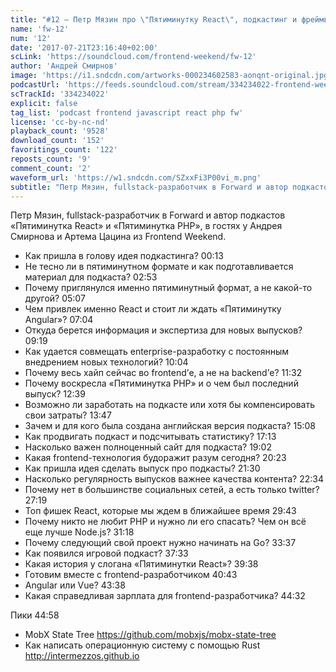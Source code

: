 ```yaml
---
title: "#12 – Петр Мязин про \"Пятиминутку React\", подкастинг и фреймворки"
name: 'fw-12'
num: '12'
date: '2017-07-21T23:16:40+02:00'
scLink: 'https://soundcloud.com/frontend-weekend/fw-12'
author: 'Андрей Смирнов'
image: 'https://i1.sndcdn.com/artworks-000234602583-aonqnt-original.jpg'
podcastUrl: 'https://feeds.soundcloud.com/stream/334234022-frontend-weekend-fw-12.m4a'
scTrackId: '334234022'
explicit: false
tag_list: 'podcast frontend javascript react php fw'
license: 'cc-by-nc-nd'
playback_count: '9528'
download_count: '152'
favoritings_count: '122'
reposts_count: '9'
comment_count: '2'
waveform_url: 'https://w1.sndcdn.com/SZxxFi3P00vi_m.png'
subtitle: "Петр Мязин, fullstack-разработчик в Forward и автор подкастов «Пятиминутка React» и «Пятиминутка PHP», в гостях у Андрея Смирнова и Артема Цацина из Frontend Weekend."
---
```

Петр Мязин, fullstack-разработчик в Forward и автор подкастов «Пятиминутка React» и «Пятиминутка PHP», в гостях у Андрея Смирнова и Артема Цацина из Frontend Weekend.

- Как пришла в голову идея подкастинга? <timecode sec="13">00:13</timecode>
- Не тесно ли в пятиминутном формате и как подготавливается материал для подкаста? <timecode sec="173">02:53</timecode>
- Почему приглянулся именно пятиминутный формат, а не какой-то другой? <timecode sec="307">05:07</timecode>
- Чем привлек именно React и стоит ли ждать «Пятиминутку Angular»? <timecode sec="424">07:04</timecode>
- Откуда берется информация и экспертиза для новых выпусков? <timecode sec="559">09:19</timecode>
- Как удается совмещать enterprise-разработку с постоянным внедрением новых технологий? <timecode sec="604">10:04</timecode>
- Почему весь хайп сейчас во frontend’е, а не на backend’е? <timecode sec="692">11:32</timecode>
- Почему воскресла «Пятиминутка PHP» и о чем был последний выпуск? <timecode sec="759">12:39</timecode>
- Возможно ли заработать на подкасте или хотя бы компенсировать свои затраты? <timecode sec="827">13:47</timecode>
- Зачем и для кого была создана английская версия подкаста? <timecode sec="908">15:08</timecode>
- Как продвигать подкаст и подсчитывать статистику? <timecode sec="1033">17:13</timecode>
- Насколько важен полноценный сайт для подкаста? <timecode sec="1142">19:02</timecode>
- Какая frontend-технология будоражит разум сегодня? <timecode sec="1223">20:23</timecode>
- Как пришла идея сделать выпуск про подкасты? <timecode sec="1290">21:30</timecode>
- Насколько регулярность выпусков важнее качества контента? <timecode sec="1354">22:34</timecode>
- Почему нет в большинстве социальных сетей, а есть только twitter? <timecode sec="1639">27:19</timecode>
- Топ фишек React, которые мы ждем в ближайшее время <timecode sec="1783">29:43</timecode>
- Почему никто не любит PHP и нужно ли его спасать? Чем он всё еще лучше Node.js? <timecode sec="1878">31:18</timecode>
- Почему следующий свой проект нужно начинать на Go? <timecode sec="2017">33:37</timecode>
- Как появился игровой подкаст? <timecode sec="2253">37:33</timecode>
- Какая история у слогана «Пятиминутки React»? <timecode sec="2378">39:38</timecode>
- Готовим вместе с frontend-разработчиком <timecode sec="2443">40:43</timecode>
- Angular или Vue? <timecode sec="2618">43:38</timecode>
- Какая справедливая зарплата для frontend-разработчика? <timecode sec="2672">44:32</timecode>

Пики <timecode sec="2698">44:58</timecode>
- MobX State Tree https://github.com/mobxjs/mobx-state-tree
- Как написать операционную систему с помощью Rust http://intermezzos.github.io